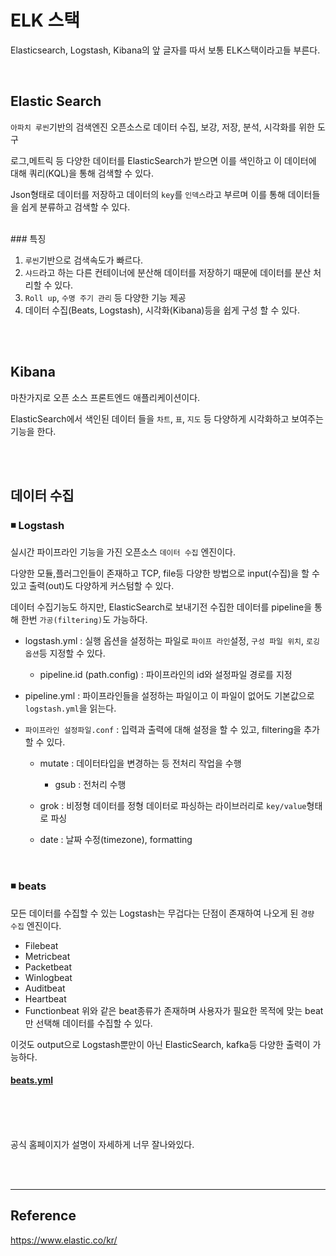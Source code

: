 # ELK 스택
Elasticsearch, Logstash, Kibana의 앞 글자를 따서 보통 ELK스택이라고들 부른다.

<br>

## Elastic Search

`아파치 루씬`기반의 검색엔진 오픈소스로 데이터 수집, 보강, 저장, 분석, 시각화를 위한 도구

로그,메트릭 등 다양한 데이터를 ElasticSearch가 받으면 이를 색인하고 이 데이터에 대해 쿼리(KQL)을 통해 검색할 수 있다.

Json형태로 데이터를 저장하고 데이터의 `key`를 `인덱스`라고 부르며 이를 통해 데이터들을 쉽게 분류하고 검색할 수 있다.

<br>
### 특징

1. `루씬`기반으로 검색속도가 빠르다.
1. `샤드`라고 하는 다른 컨테이너에 분산해 데이터를 저장하기 때문에 데이터를 분산 처리할 수 있다.
1. `Roll up`, `수명 주기 관리` 등 다양한 기능 제공
1. 데이터 수집(Beats, Logstash), 시각화(Kibana)등을 쉽게 구성 할 수 있다.

<br><br>

## Kibana

마찬가지로 오픈 소스 프론트엔드 애플리케이션이다.

ElasticSearch에서 색인된 데이터 들을 `차트`, `표`, `지도` 등 다양하게 시각화하고 보여주는 기능을 한다.

<br><br>

## 데이터 수집

### ◾ Logstash

실시간 파이프라인 기능을 가진 오픈소스 `데이터 수집` 엔진이다.

다양한 모듈,플러그인들이 존재하고 TCP, file등 다양한 방법으로 input(수집)을 할 수 있고 출력(out)도 다양하게 커스텀할 수 있다.

데이터 수집기능도 하지만, ElasticSearch로 보내기전 수집한 데이터를 pipeline을 통해 한번 `가공(filtering)`도 가능하다.

- logstash.yml : 실행 옵션을 설정하는 파일로 `파이프 라인`설정, `구성 파일 위치`, `로깅 옵션`등 지정할 수 있다.
  - pipeline.id (path.config) : 파이프라인의 id와 설정파일 경로를 지정
- pipeline.yml : 파이프라인들을 설정하는 파일이고 이 파일이 없어도 기본값으로 `logstash.yml`을 읽는다.
- `파이프라인 설정파일.conf` : 입력과 출력에 대해 설정을 할 수 있고, filtering을 추가할 수 있다.

  - mutate : 데이터타입을 변경하는 등 전처리 작업을 수행

    - gsub : 전처리 수행

  - grok : 비정형 데이터를 정형 데이터로 파싱하는 라이브러리로 `key/value`형태로 파싱
  - date : 날짜 수정(timezone), formatting

<br>

### ◾ beats

모든 데이터를 수집할 수 있는 Logstash는 무겁다는 단점이 존재하여 나오게 된 `경량 수집` 엔진이다.

- Filebeat
- Metricbeat
- Packetbeat
- Winlogbeat
- Auditbeat
- Heartbeat
- Functionbeat
  위와 같은 beat종류가 존재하며 사용자가 필요한 목적에 맞는 beat만 선택해 데이터를 수집할 수 있다.

이것도 output으로 Logstash뿐만이 아닌 ElasticSearch, kafka등 다양한 출력이 가능하다.

#### [beats.yml](https://www.elastic.co/guide/en/beats/filebeat/current/filebeat-reference-yml.html)

<br><br><br>

공식 홈페이지가 설명이 자세하게 너무 잘나와있다.

<br><br>

---

## Reference

https://www.elastic.co/kr/
